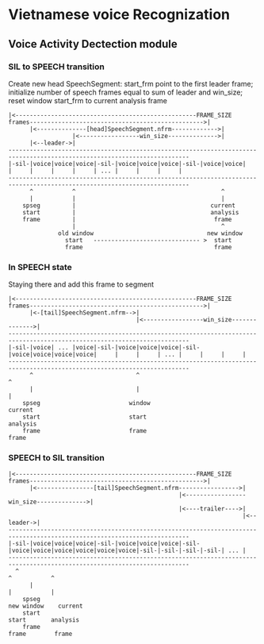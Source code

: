 # Vietnamese voice Recognization

## Voice Activity Dectection module

### SIL to SPEECH transition
Create new head SpeechSegment: 
start_frm point to the first leader frame; 
initialize number of speech frames equal to sum of leader and win_size; 
reset window start_frm to current analysis frame

	|<---------------------------------------------------FRAME_SIZE frames------------------------------------------------->|
		  |<--------------[head]SpeechSegment.nfrm------------->|
					  |<-----------------win_size-------------->|
		  |<--leader->|
	-------------------------------------------------------------------------------------------------------------------------
	|-sil-|voice|voice|voice|-sil-|voice|voice|voice|-sil-|voice|voice|     |     |     |     |     | ... |     |     |     |
	-------------------------------------------------------------------------------------------------------------------------
		  ^			  ^											^
		  |			  |										 	|
		spseg		  |										 current
		start		  |									 	 analysis
		frame		  |									 	  frame
					  |											^
				  old window								new window
					start	------------------------------ >  start
					frame									  frame

### In SPEECH state
Staying there and add this frame to segment

	|<---------------------------------------------------FRAME_SIZE frames------------------------------------------------->|
		  |<-[tail]SpeechSegment.nfrm-->|
										|<-----------------win_size-------------->|
	-------------------------------------------------------------------------------------------------------------------------
	|-sil-|voice| ... |voice|-sil-|voice|voice|voice|-sil-|voice|voice|voice|voice|     |     |     | ... |     |     |     |
	-------------------------------------------------------------------------------------------------------------------------
		  ^								^										  ^
		  |								|										  |
		spseg						  window									current
		start						  start										analysis
		frame						  frame										 frame

### SPEECH to SIL transition

	|<---------------------------------------------------FRAME_SIZE frames------------------------------------------------->|
		  |<----------------[tail]SpeechSegment.nfrm----------------->|
													|<-----------------win_size-------------->|
													|<----trailer---->|
																	  |<--leader->|
	-------------------------------------------------------------------------------------------------------------------------
	|-sil-|voice|voice|voice|-sil-|voice|voice|voice|-sil-|voice|voice|voice|voice|voice|voice|-sil-|-sil-|-sil-|-sil-| ... |
	-------------------------------------------------------------------------------------------------------------------------
	  ^																			  ^			  ^
		  |																		  |			  |
		spseg																  new window	current
		start																	start		analysis
		frame																	frame		 frame































